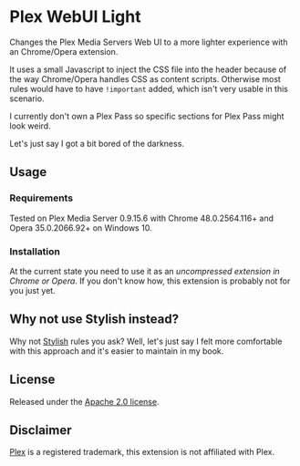 # Plex WebUI Light

Changes the Plex Media Servers Web UI to a more lighter experience with an Chrome/Opera extension. 

It uses a small Javascript to inject the CSS file into the header because of the way Chrome/Opera handles CSS as content scripts. Otherwise most rules would have to have ``!important`` added, which isn't very usable in this scenario.

I currently don't own a Plex Pass so specific sections for Plex Pass might look weird.

Let's just say I got a bit bored of the darkness.

## Usage

### Requirements

Tested on Plex Media Server 0.9.15.6 with Chrome 48.0.2564.116+ and Opera 35.0.2066.92+ on Windows 10.

### Installation

At the current state you need to use it as an *uncompressed extension in Chrome or Opera*. If you don't know how, this extension is probably not for you just yet.

## Why not use Stylish instead?

Why not [Stylish][stylish] rules you ask? Well, let's just say I felt more comfortable with this approach and it's easier to maintain in my book. 

## License

Released under the [Apache 2.0 license][apachelicense].

## Disclaimer

[Plex][plex] is a registered trademark, this extension is not affiliated with Plex.

[stylish]: https://userstyles.org/
[apachelicense]: http://www.apache.org/licenses/LICENSE-2.0.html
[plex]: https://plex.tv